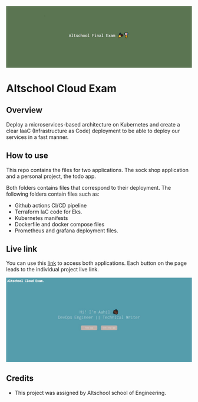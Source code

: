 <img align= "center" alt="Cover image" src="/images/cover image.JPG">

# Altschool Cloud Exam

## Overview
Deploy a microservices-based architecture on Kubernetes and create a clear IaaC (Infrastructure as Code) deployment to be able to deploy our services in a fast manner.

## How to use

This repo contains the files for two applications. The sock shop application and a personal project, the todo app.

Both folders contains files that correspond to their deployment. The following folders contain files such as:

- Github actions CI/CD pipeline
- Terraform IaC code for Eks.
- Kubernetes manifests
- Dockerfile and docker compose files
- Prometheus and grafana deployment files.

## Live link

You can use this [link](https://aahil13.github.io/Altschool-final-Exam/) to access both applications. Each button on the page leads to the individual project live link.

![Project Screenshot](/images/appimage.JPG)

## Credits

- This project was assigned by Altschool school of Engineering. 

